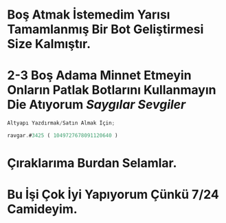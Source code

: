 # Boş Atmak İstemedim Yarısı Tamamlanmış Bir Bot Geliştirmesi Size Kalmıştır.

# 2-3 Boş Adama Minnet Etmeyin Onların Patlak Botlarını Kullanmayın Die Atıyorum _Saygılar Sevgiler_
```js
Altyapı Yazdırmak/Satın Almak İçin;

ravgar.#3425 ( 1049727678091120640 )
```


# Çıraklarıma Burdan Selamlar.
# Bu İşi Çok İyi Yapıyorum Çünkü 7/24 Camideyim.
